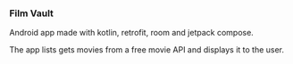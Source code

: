 ### Film Vault

Android app made with kotlin, retrofit, room and jetpack compose.

The app lists gets movies from a free movie API and displays it to the user.
